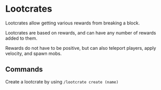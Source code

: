 # Lootcrates

Lootcrates allow getting various rewards from breaking a block.

Lootcrates are based on rewards, and can have any number of rewards added to them.

Rewards do not have to be positive, but can also teleport players, apply velocity, and spawn mobs.

## Commands

Create a lootcrate by using `/lootcrate create (name)`